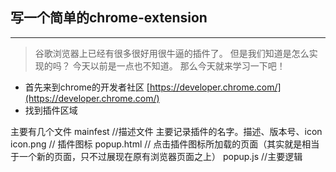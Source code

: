 ## 写一个简单的chrome-extension
----

> 谷歌浏览器上已经有很多很好用很牛逼的插件了。
> 但是我们知道是怎么实现的吗？ 今天以前是一点也不知道。
> 那么今天就来学习一下吧！

+ 首先来到chrome的开发者社区   [https://developer.chrome.com/](https://developer.chrome.com/)
+ 找到插件区域

主要有几个文件
mainfest //描述文件 主要记录插件的名字。描述、版本号、icon
icon.png // 插件图标
popup.html  // 点击插件图标所加载的页面（其实就是相当于一个新的页面，只不过展现在原有浏览器页面之上）
popup.js   //主要逻辑
